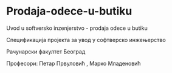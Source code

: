 # Prodaja-odece-u-butiku
Uvod u softversko inzenjerstvo - prodaja odece u butiku

Спецификација пројекта за увод у софтверско инжењерство 

Рачунарски факултет Београд

Професори: Петар Првуловић , Марко Младеновић

